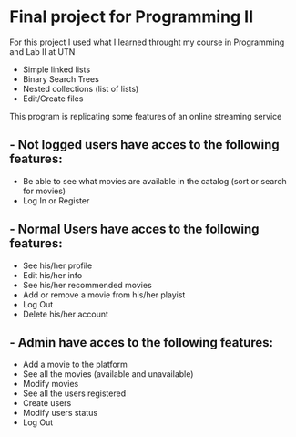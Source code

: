 # Final project for Programming II

For this project I used what I learned throught my course in Programming and Lab II at UTN
- Simple linked lists
- Binary Search Trees
- Nested collections (list of lists)
- Edit/Create files

This program is replicating some features of an online streaming service

## - Not logged users have acces to the following features:
* Be able to see what movies are available in the catalog (sort or search for movies)
* Log In or Register

## - Normal Users have acces to the following features:
* See his/her profile
* Edit his/her info
* See his/her recommended movies
* Add or remove a movie from his/her playist
* Log Out
* Delete his/her account

## - Admin have acces to the following features:
* Add a movie to the platform
* See all the movies (available and unavailable)
* Modify movies
* See all the users registered
* Create users
* Modify users status
* Log Out
